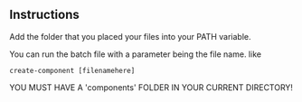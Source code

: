 ## Instructions
Add the folder that you placed your files into your PATH variable.

You can run the batch file with a parameter being the file name. like

`create-component [filenamehere]`

YOU MUST HAVE A 'components' FOLDER IN YOUR CURRENT DIRECTORY!
